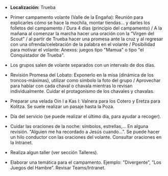 [nombre]: <> (Campa Verano)
[sidebar]: <> (Campamento de Verano)
[icon]: <> (fa-mountain-sun)
[exit]: <> (exit)

- **Localización:** Trueba

- Primer campamento volante (Valle de la Engaña): Reunión para explicarles cómo se hace la mochila, montar tiendas... y darles los folletos del campamento / Dura 4 días (principio del campamento) / A la mañana al comenzar la marcha hacer una oración con la “Virgen del Scout” / al partir de Trueba hacer una promesa ante la cruz y al regresar con una ofrenda/celebración de la palabra en el volante / Posibilidad para motivar el volante: Anexos: juegos tipo "Mamua" o tipo "el Conquistador de Trueba".

- Los grupos salen de volante separados con un intervalo de dos días.

- Revisión Promesa del Lobato: Exponerlo en la misa (dinámica de los troncos-máximas), utilizar como símbolo la foto del grupo / Aprovechar para hablar con cada chaval o chavala mientras lo revisan individualmente. Cuidar el protagonismo de los chavales y chavalas.

- Preparar una velada Oin I a Kas I: Valnera para los Cotero y Eretza para Kolitza. Se suele realizar un pasaje hasta la Poza.

- Día del servicio (se puede realizar el último día, para ayudar a recoger).

- Cuidar las oraciones de la noche: símbolos, estrellas,...  En alguna revisión. "Alguien me ha recordado a Jesús cuando…”. Se puede hacer un hilo conductor con las oraciones del volante. Consultar oraciones en la Intranet.

- Realiza algun taller (ver sección Talleres).

- Elaborar una temática para el campamento. Ejemplo: "Divergente”, ”Los Juegos del Hambre”. Revisar Teams/Intranet.

